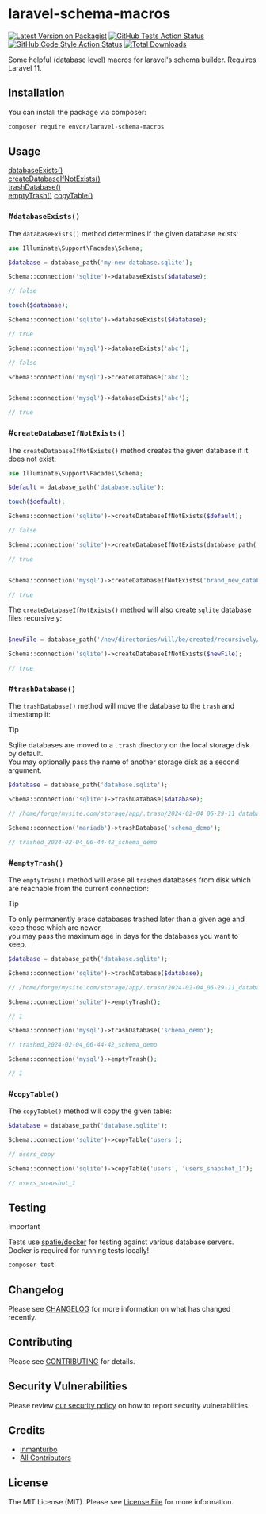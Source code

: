 # laravel-schema-macros

[![Latest Version on Packagist](https://img.shields.io/packagist/v/envor/laravel-schema-macros.svg?style=flat-square)](https://packagist.org/packages/envor/laravel-schema-macros)
[![GitHub Tests Action Status](https://img.shields.io/github/actions/workflow/status/envor/laravel-schema-macros/run-tests.yml?branch=main&label=tests&style=flat-square)](https://github.com/envor/laravel-schema-macros/actions?query=workflow%3Arun-tests+branch%3Amain)
[![GitHub Code Style Action Status](https://img.shields.io/github/actions/workflow/status/envor/laravel-schema-macros/fix-php-code-style-issues.yml?branch=main&label=code%20style&style=flat-square)](https://github.com/envor/laravel-schema-macros/actions?query=workflow%3A"Fix+PHP+code+style+issues"+branch%3Amain)
[![Total Downloads](https://img.shields.io/packagist/dt/envor/laravel-schema-macros.svg?style=flat-square)](https://packagist.org/packages/envor/laravel-schema-macros)

Some helpful (database level) macros for laravel's schema builder. Requires Laravel 11.

## Installation

You can install the package via composer:

```bash
composer require envor/laravel-schema-macros
```

## Usage

[databaseExists()](#databaseexists)    
[createDatabaseIfNotExists()](#createdatabaseifnotexists)   
[trashDatabase()](#trashdatabase)    
[emptyTrash()](#emptytrash)
[copyTable()](#copytable)


### #`databaseExists()`

The `databaseExists()` method determines if the given database exists:

```php
use Illuminate\Support\Facades\Schema;

$database = database_path('my-new-database.sqlite');

Schema::connection('sqlite')->databaseExists($database);

// false

touch($database);

Schema::connection('sqlite')->databaseExists($database);

// true

Schema::connection('mysql')->databaseExists('abc');

// false

Schema::connection('mysql')->createDatabase('abc');


Schema::connection('mysql')->databaseExists('abc');

// true

```

### #`createDatabaseIfNotExists()`

The `createDatabaseIfNotExists()` method creates the given database if it does not exist:

```php
use Illuminate\Support\Facades\Schema;

$default = database_path('database.sqlite');

touch($default);

Schema::connection('sqlite')->createDatabaseIfNotExists($default);

// false

Schema::connection('sqlite')->createDatabaseIfNotExists(database_path('another_database'));

// true


Schema::connection('mysql')->createDatabaseIfNotExists('brand_new_database');

// true

```

The `createDatabaseIfNotExists()` method will also create `sqlite` database files recursively:

```php

$newFile = database_path('/new/directories/will/be/created/recursively/db.sqlite');

Schema::connection('sqlite')->createDatabaseIfNotExists($newFile);

// true
```

### #`trashDatabase()`

The `trashDatabase()` method will move the database to the `trash` and timestamp it:

> [!TIP]
> Sqlite databases are moved to a `.trash` directory on the local storage disk by default.    
> You may optionally pass the name of another storage disk as a second argument.

```php
$database = database_path('database.sqlite');

Schema::connection('sqlite')->trashDatabase($database);

// /home/forge/mysite.com/storage/app/.trash/2024-02-04_06-29-11_database.sqlite

Schema::connection('mariadb')->trashDatabase('schema_demo');

// trashed_2024-02-04_06-44-42_schema_demo
```

### #`emptyTrash()`

The `emptyTrash()` method will erase all `trashed` databases from disk which are reachable from the current connection:

> [!TIP]
> To only permanently erase databases trashed later than a given age and keep those which are newer,    
> you may pass the maximum age in days for the databases you want to keep. 

```php
$database = database_path('database.sqlite');

Schema::connection('sqlite')->trashDatabase($database);

// /home/forge/mysite.com/storage/app/.trash/2024-02-04_06-29-11_database.sqlite

Schema::connection('sqlite')->emptyTrash();

// 1

Schema::connection('mysql')->trashDatabase('schema_demo');

// trashed_2024-02-04_06-44-42_schema_demo

Schema::connection('mysql')->emptyTrash();

// 1
```

### #`copyTable()`

The `copyTable()` method will copy the given table:


```php
$database = database_path('database.sqlite');

Schema::connection('sqlite')->copyTable('users');

// users_copy

Schema::connection('sqlite')->copyTable('users', 'users_snapshot_1');

// users_snapshot_1
```

## Testing

> [!IMPORTANT]  
> Tests use [spatie/docker](https://github.com/spatie/docker) for testing against various database servers.   
> Docker is required for running tests locally!

```bash
composer test
```

## Changelog

Please see [CHANGELOG](CHANGELOG.md) for more information on what has changed recently.

## Contributing

Please see [CONTRIBUTING](CONTRIBUTING.md) for details.

## Security Vulnerabilities

Please review [our security policy](../../security/policy) on how to report security vulnerabilities.

## Credits

- [inmanturbo](https://github.com/envor)
- [All Contributors](../../contributors)

## License

The MIT License (MIT). Please see [License File](LICENSE.md) for more information.
